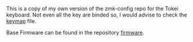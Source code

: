 This is a copy of my own version of the zmk-config repo for the Tokei keyboard. 
Not even all the key are binded so, I would advise to check the [keymap](/boards/shields/t_split/t_split.keymap) file.

Base Firmware can be found in the repository [firmware](../firmware/V1.0).
